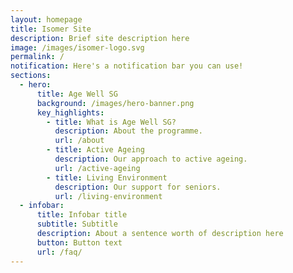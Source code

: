 ```yaml
---
layout: homepage
title: Isomer Site
description: Brief site description here
image: /images/isomer-logo.svg
permalink: /
notification: Here's a notification bar you can use!
sections:
  - hero:
      title: Age Well SG
      background: /images/hero-banner.png
      key_highlights:
        - title: What is Age Well SG?
          description: About the programme.
          url: /about
        - title: Active Ageing
          description: Our approach to active ageing.
          url: /active-ageing
        - title: Living Environment
          description: Our support for seniors.
          url: /living-environment
  - infobar:
      title: Infobar title
      subtitle: Subtitle
      description: About a sentence worth of description here
      button: Button text
      url: /faq/
---
```

